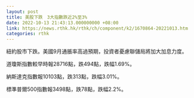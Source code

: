 ```yaml
---
layout: post
title: 美股下跌　3大指數跌近2%至3%
date: 2022-10-13 21:43:13.000000000 +08:00
link: https://news.rthk.hk/rthk/ch/component/k2/1670864-20221013.htm
categories: rthk
---
```


紐約股市下跌。美國9月通脹率高過預期，投資者憂慮聯儲局將加大加息力度。

道瓊斯指數較早時報28716點，跌494點，跌幅1.69%。

納斯達克指數報10103點，跌313點，跌幅3.01%。

標準普爾500指數報3498點，跌78點，跌幅2.2%。
